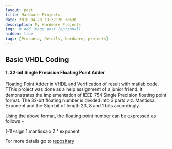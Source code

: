```yaml
---
layout: post
title: Hardware Projects
date: 2018-04-28 13:32:20 +0530
description: My Hardware Projects
img:  # Add image post (optional)
hidden: true
tags: [Prasanta, Details, hardware, projects]
---
```


## Basic VHDL Coding

#### 1. 32-bit Single Precision Floating Point Adder

Floating Point Adder in VHDL and Verification of result with matlab code. TThis project was done as a help assignment of a junior friend. It demonstrates the implementation of IEEE-754 Single Precision floating point format. The 32-bit floating number is divided into 3 parts viz. Mantissa, Exponent and the Sign bit of length 23, 8 and 1 bits accordingly.

Using the above format, the floating point number can be expressed as follows -

(-1)*sign 1.mantissa x 2 ^ exponent

For more details go to [repositary](https://github.com/prashal/fp_adder) 
